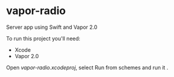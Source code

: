 # vapor-radio
Server app using Swift and Vapor 2.0

To run this project you'll need:
 - Xcode
 - Vapor 2.0
 
 Open *vapor-radio.xcodeproj*, select Run from schemes and run it .
